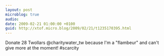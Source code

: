 ```yaml
---
layout: post
microblog: true
audio: 
date: 2009-02-21 01:00:00 +0100
guid: http://xtof.micro.blog/2009/02/21/t1235170395.html
---
```

Donate 28 Twollars @charitywater_tw because I'm a "flambeur" and can't give more at the moment! #scarcity
